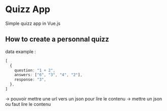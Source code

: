 # Quizz App

Simple quizz app in Vue.js

## How to create a personnal quizz

data example :

```typescript
[
  {
    question: "1 + 2",
    answers: ["6", "3", "4", "2"],
    response: "3",
  },
]
```

-> pouvoir mettre une url vers un json pour lire le contenu
-> mettre un json ou faut lire le contenu